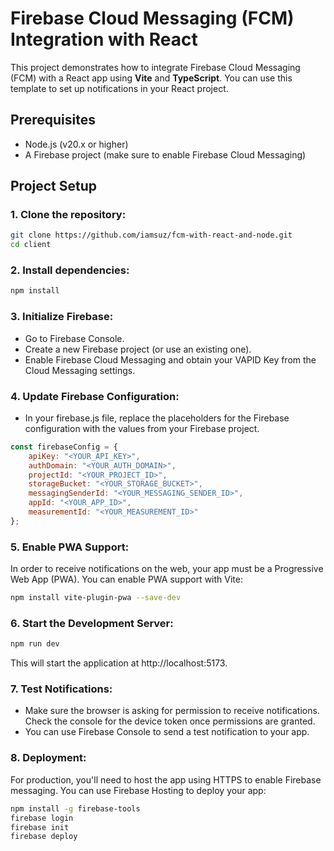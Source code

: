 # Firebase Cloud Messaging (FCM) Integration with React

This project demonstrates how to integrate Firebase Cloud Messaging (FCM) with a React app using **Vite** and **TypeScript**. You can use this template to set up notifications in your React project.

## Prerequisites

- Node.js (v20.x or higher)
- A Firebase project (make sure to enable Firebase Cloud Messaging)

## Project Setup

### 1. Clone the repository:

```bash
git clone https://github.com/iamsuz/fcm-with-react-and-node.git
cd client
```

### 2. Install dependencies:

```bash
npm install
```

### 3. Initialize Firebase:

- Go to Firebase Console.
- Create a new Firebase project (or use an existing one).
- Enable Firebase Cloud Messaging and obtain your VAPID Key from the Cloud Messaging settings.

### 4. Update Firebase Configuration:

- In your firebase.js file, replace the placeholders for the Firebase configuration with the values from your Firebase project.

```Javascript
const firebaseConfig = {
    apiKey: "<YOUR_API_KEY>",
    authDomain: "<YOUR_AUTH_DOMAIN>",
    projectId: "<YOUR_PROJECT_ID>",
    storageBucket: "<YOUR_STORAGE_BUCKET>",
    messagingSenderId: "<YOUR_MESSAGING_SENDER_ID>",
    appId: "<YOUR_APP_ID>",
    measurementId: "<YOUR_MEASUREMENT_ID>"
};
```

### 5. Enable PWA Support:

In order to receive notifications on the web, your app must be a Progressive Web App (PWA). You can enable PWA support with Vite:

```bash
npm install vite-plugin-pwa --save-dev
```

### 6. Start the Development Server:

```bash
npm run dev
```

This will start the application at http://localhost:5173.

### 7. Test Notifications:

- Make sure the browser is asking for permission to receive notifications. Check the console for the device token once permissions are granted.
- You can use Firebase Console to send a test notification to your app.

### 8. Deployment:

For production, you'll need to host the app using HTTPS to enable Firebase messaging. You can use Firebase Hosting to deploy your app:

```bash
npm install -g firebase-tools
firebase login
firebase init
firebase deploy
```
